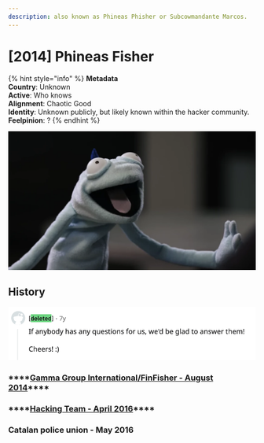 ```yaml
---
description: also known as Phineas Phisher or Subcowmandante Marcos.
---
```


# \[2014\] Phineas Fisher

{% hint style="info" %}
**Metadata  
Country**: Unknown  
**Active**: Who knows  
**Alignment**: Chaotic Good  
**Identity**: Unknown publicly, but likely known within the hacker community.  
**Feelpinion**: ?
{% endhint %}

![The Phineas Fisher Puppet by Vice Motherboard interview video](../../../.gitbook/assets/image%20%282%29.png)

## History

![Us?](../../../.gitbook/assets/image%20%287%29.png)

### \*\*\*\*[**Gamma Group International/FinFisher - August 2014**](../../../timeline/2014/august-2014/gamma-group-international-finfisher-2014.md)\*\*\*\*

### \*\*\*\*[**Hacking Team - April 2016**](../../../timeline/2016/april-2016/hacking-team-april-2016.md)\*\*\*\*

### **Catalan police union - May 2016**

